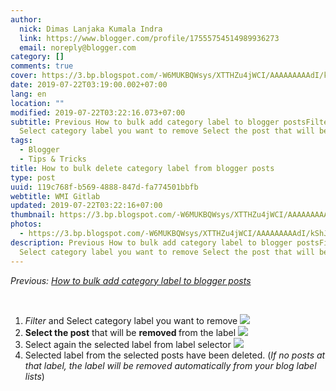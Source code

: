 ```yaml
---
author:
  nick: Dimas Lanjaka Kumala Indra
  link: https://www.blogger.com/profile/17555754514989936273
  email: noreply@blogger.com
category: []
comments: true
cover: https://3.bp.blogspot.com/-W6MUKBQWsys/XTTHZu4jWCI/AAAAAAAAAdI/kShJnPPkBgIWriKW2AAXvnH41q4-R2DhQCLcBGAs/s1600/Screenshot_4.png
date: 2019-07-22T03:19:00.002+07:00
lang: en
location: ""
modified: 2019-07-22T03:22:16.073+07:00
subtitle: Previous How to bulk add category label to blogger postsFilter and
  Select category label you want to remove Select the post that will be
tags:
  - Blogger
  - Tips & Tricks
title: How to bulk delete category label from blogger posts
type: post
uuid: 119c768f-b569-4888-847d-fa774501bbfb
webtitle: WMI Gitlab
updated: 2019-07-22T03:22:16+07:00
thumbnail: https://3.bp.blogspot.com/-W6MUKBQWsys/XTTHZu4jWCI/AAAAAAAAAdI/kShJnPPkBgIWriKW2AAXvnH41q4-R2DhQCLcBGAs/s1600/Screenshot_4.png
photos:
  - https://3.bp.blogspot.com/-W6MUKBQWsys/XTTHZu4jWCI/AAAAAAAAAdI/kShJnPPkBgIWriKW2AAXvnH41q4-R2DhQCLcBGAs/s1600/Screenshot_4.png
description: Previous How to bulk add category label to blogger postsFilter and
  Select category label you want to remove Select the post that will be
---
```


<div dir="ltr" trbidi="on"><p><i>Previous: <a href="https://blog.akarmas.com/2019/07/how-to-bulk-add-posts-category-label.html" rel="noopener noreferer nofollow">How to bulk add category label to blogger posts</a></i></p><br><ol><li><i>Filter</i> and Select category label you want to remove <a href="https://3.bp.blogspot.com/-W6MUKBQWsys/XTTHZu4jWCI/AAAAAAAAAdI/kShJnPPkBgIWriKW2AAXvnH41q4-R2DhQCLcBGAs/s1600/Screenshot_4.png" imageanchor="1" rel="noopener noreferer nofollow"><img border="0" src="https://3.bp.blogspot.com/-W6MUKBQWsys/XTTHZu4jWCI/AAAAAAAAAdI/kShJnPPkBgIWriKW2AAXvnH41q4-R2DhQCLcBGAs/s1600/Screenshot_4.png" data-original-width="1363" data-original-height="595"></a></li><li><b>Select the post</b> that will be <b>removed </b>from the label <img border="0" src="https://3.bp.blogspot.com/-43zGiVgY4Fk/XTTHOVXzg_I/AAAAAAAAAdE/mo_hABpl43YcelluUTcohR6K_oFTWEp9wCLcBGAs/s1600/Screenshot_5.png"></li><li>Select again the selected label from label selector <img border="0" src="https://2.bp.blogspot.com/-hwB2UcHi24w/XTTIWXqs4YI/AAAAAAAAAdk/UtOgg6ikCQ0LVaePFIq6vuDnEJj4flrugCLcBGAs/s1600/Screenshot_6.png" data-original-width="1351" data-original-height="622"></li><li>Selected label from the selected posts have been deleted. (<i>If no posts at that label, the label will be removed automatically from your blog label lists</i>)</li></ol></div><script>document.querySelectorAll("pre,code");
  pretext.forEach(function (el) {
    el.classList.toggle("notranslate", true);
  });</script><script>document.querySelectorAll("pre,code");
  pretext.forEach(function (el) {
    el.classList.toggle("notranslate", true);
  });</script><script>document.querySelectorAll("pre,code");
  pretext.forEach(function (el) {
    el.classList.toggle("notranslate", true);
  });</script>